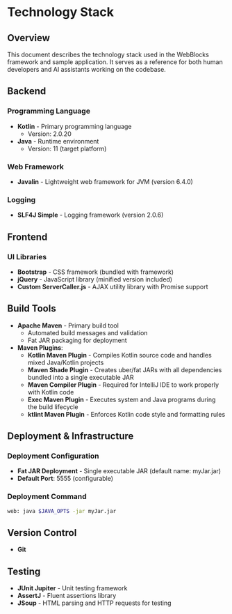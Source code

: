 # Technology Stack

## Overview

This document describes the technology stack used in the WebBlocks framework and sample application. It serves as a
reference for both human developers and AI assistants working on the codebase.

## Backend

### Programming Language

- **Kotlin** - Primary programming language
  - Version: 2.0.20
- **Java** - Runtime environment
  - Version: 11 (target platform)

### Web Framework

- **Javalin** - Lightweight web framework for JVM (version 6.4.0)

### Logging

- **SLF4J Simple** - Logging framework (version 2.0.6)

## Frontend

### UI Libraries

- **Bootstrap** - CSS framework (bundled with framework)
- **jQuery** - JavaScript library (minified version included)
- **Custom ServerCaller.js** - AJAX utility library with Promise support

## Build Tools

- **Apache Maven** - Primary build tool
  - Automated build messages and validation
  - Fat JAR packaging for deployment
- **Maven Plugins**:
  - **Kotlin Maven Plugin** - Compiles Kotlin source code and handles mixed Java/Kotlin projects
  - **Maven Shade Plugin** - Creates uber/fat JARs with all dependencies bundled into a single executable JAR
  - **Maven Compiler Plugin** - Required for IntelliJ IDE to work properly with Kotlin code
  - **Exec Maven Plugin** - Executes system and Java programs during the build lifecycle
  - **ktlint Maven Plugin** - Enforces Kotlin code style and formatting rules

## Deployment & Infrastructure

### Deployment Configuration

- **Fat JAR Deployment** - Single executable JAR (default name: myJar.jar)
- **Default Port**: 5555 (configurable)

### Deployment Command

```bash
web: java $JAVA_OPTS -jar myJar.jar
```

## Version Control

- **Git**

## Testing

- **JUnit Jupiter** - Unit testing framework
- **AssertJ** - Fluent assertions library
- **JSoup** - HTML parsing and HTTP requests for testing


